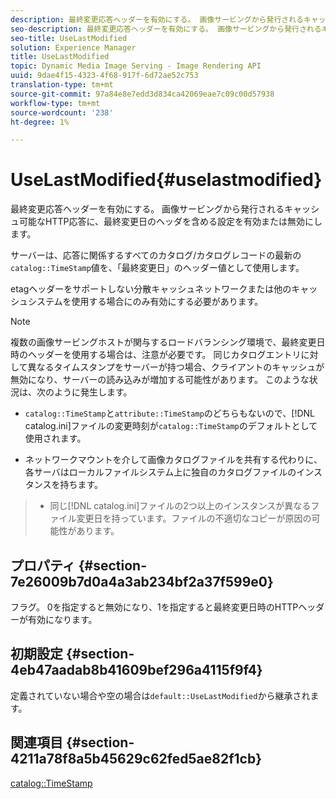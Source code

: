 ```yaml
---
description: 最終変更応答ヘッダーを有効にする。 画像サービングから発行されるキャッシュ可能なHTTP応答に、最終変更日のヘッダを含める設定を有効または無効にします。
seo-description: 最終変更応答ヘッダーを有効にする。 画像サービングから発行されるキャッシュ可能なHTTP応答に、最終変更日のヘッダを含める設定を有効または無効にします。
seo-title: UseLastModified
solution: Experience Manager
title: UseLastModified
topic: Dynamic Media Image Serving - Image Rendering API
uuid: 9dae4f15-4323-4f68-917f-6d72ae52c753
translation-type: tm+mt
source-git-commit: 97a84e8e7edd3d834ca42069eae7c09c00d57938
workflow-type: tm+mt
source-wordcount: '238'
ht-degree: 1%

---
```



# UseLastModified{#uselastmodified}

最終変更応答ヘッダーを有効にする。 画像サービングから発行されるキャッシュ可能なHTTP応答に、最終変更日のヘッダを含める設定を有効または無効にします。

サーバーは、応答に関係するすべてのカタログ/カタログレコードの最新の`catalog::TimeStamp`値を、「最終変更日」のヘッダー値として使用します。

etagヘッダーをサポートしない分散キャッシュネットワークまたは他のキャッシュシステムを使用する場合にのみ有効にする必要があります。

>[!NOTE]
>
>複数の画像サービングホストが関与するロードバランシング環境で、最終変更日時のヘッダーを使用する場合は、注意が必要です。 同じカタログエントリに対して異なるタイムスタンプをサーバーが持つ場合、クライアントのキャッシュが無効になり、サーバーの読み込みが増加する可能性があります。 このような状況は、次のように発生します。
>
>* `catalog::TimeStamp`と`attribute::TimeStamp`のどちらもないので、[!DNL catalog.ini]ファイルの変更時刻が`catalog::TimeStamp`のデフォルトとして使用されます。
   >
   >
* ネットワークマウントを介して画像カタログファイルを共有する代わりに、各サーバはローカルファイルシステム上に独自のカタログファイルのインスタンスを持ちます。
>* 同じ[!DNL catalog.ini]ファイルの2つ以上のインスタンスが異なるファイル変更日を持っています。ファイルの不適切なコピーが原因の可能性があります。

>



## プロパティ {#section-7e26009b7d0a4a3ab234bf2a37f599e0}

フラグ。 0を指定すると無効になり、1を指定すると最終変更日時のHTTPヘッダーが有効になります。

## 初期設定 {#section-4eb47aadab8b41609bef296a4115f9f4}

定義されていない場合や空の場合は`default::UseLastModified`から継承されます。

## 関連項目 {#section-4211a78f8a5b45629c62fed5ae82f1cb}

[catalog::TimeStamp](../../../../../is-api/image-catalog/image-serving-api-ref/c-image-catalog-reference/c-image-svg-data-reference/c-image-data-reference/r-timestamp-cat.md#reference-59a27b72f4cb4a53a3baba83214c4ded)
